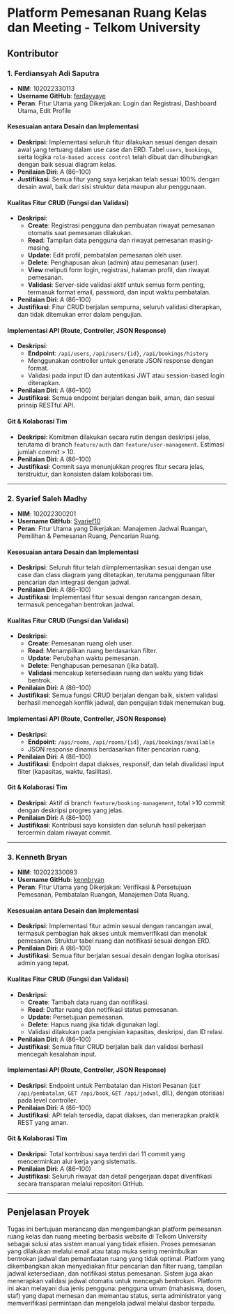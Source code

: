 # Platform Pemesanan Ruang Kelas dan Meeting - Telkom University

## Kontributor

### 1. Ferdiansyah Adi Saputra
- **NIM**: 102022330113
- **Username GitHub**: [ferdayyaye](https://github.com/ferdayyaye)
- **Peran**: Fitur Utama yang Dikerjakan: Login dan Registrasi, Dashboard Utama, Edit Profile 

#### Kesesuaian antara Desain dan Implementasi
- **Deskripsi**: Implementasi seluruh fitur dilakukan sesuai dengan desain awal yang tertuang dalam use case dan ERD. Tabel `users`, `bookings`, serta logika `role-based access control` telah dibuat dan dihubungkan dengan baik sesuai diagram kelas.
- **Penilaian Diri**: A (86–100)
- **Justifikasi**: Semua fitur yang saya kerjakan telah sesuai 100% dengan desain awal, baik dari sisi struktur data maupun alur penggunaan.

#### Kualitas Fitur CRUD (Fungsi dan Validasi)
- **Deskripsi**:
  - **Create**: Registrasi pengguna dan pembuatan riwayat pemesanan otomatis saat pemesanan dilakukan.
  - **Read**: Tampilan data pengguna dan riwayat pemesanan masing-masing.
  - **Update**: Edit profil, pembatalan pemesanan oleh user.
  - **Delete**: Penghapusan akun (admin) atau pemesanan (user).
  - **View** meliputi form login, registrasi, halaman profil, dan riwayat pemesanan.
  - **Validasi**: Server-side validasi aktif untuk semua form penting, termasuk format email, password, dan input waktu pembatalan.
- **Penilaian Diri**: A (86–100)
- **Justifikasi**: Fitur CRUD berjalan sempurna, seluruh validasi diterapkan, dan tidak ditemukan error dalam pengujian.

#### Implementasi API (Route, Controller, JSON Response)
- **Deskripsi**:
  - **Endpoint**: `/api/users`, `/api/users/{id}`, `/api/bookings/history`
  - Menggunakan controller untuk generate JSON response dengan format.
  - Validasi pada input ID dan autentikasi JWT atau session-based login diterapkan.
- **Penilaian Diri**: A (86–100)
- **Justifikasi**: Semua endpoint berjalan dengan baik, aman, dan sesuai prinsip RESTful API.

#### Git & Kolaborasi Tim
- **Deskripsi**: Komitmen dilakukan secara rutin dengan deskripsi jelas, terutama di branch `feature/auth` dan `feature/user-management`. Estimasi jumlah commit > 10.
- **Penilaian Diri**: A (86–100)
- **Justifikasi**: Commit saya menunjukkan progres fitur secara jelas, terstruktur, dan konsisten dalam kolaborasi tim.

---

### 2. Syarief Saleh Madhy
- **NIM**: 102022300201
- **Username GitHub**: [Syarief10](https://github.com/Syarief10)
- **Peran**: Fitur Utama yang Dikerjakan: Manajemen Jadwal Ruangan, Pemilihan & Pemesanan Ruang, Pencarian Ruang.

#### Kesesuaian antara Desain dan Implementasi
- **Deskripsi**: Seluruh fitur telah diimplementasikan sesuai dengan use case dan class diagram yang ditetapkan, terutama penggunaan filter pencarian dan integrasi dengan jadwal.
- **Penilaian Diri**: A (86–100)
- **Justifikasi**: Implementasi fitur sesuai dengan rancangan desain, termasuk pencegahan bentrokan jadwal.

#### Kualitas Fitur CRUD (Fungsi dan Validasi)
- **Deskripsi**:
  - **Create**: Pemesanan ruang oleh user.
  - **Read**: Menampilkan ruang berdasarkan filter.
  - **Update**: Perubahan waktu pemesanan.
  - **Delete**: Penghapusan pemesanan (jika batal).
  - **Validasi** mencakup ketersediaan ruang dan waktu yang tidak bentrok.
- **Penilaian Diri**: A (86–100)
- **Justifikasi**: Semua fungsi CRUD berjalan dengan baik, sistem validasi berhasil mencegah konflik jadwal, dan pengujian tidak menemukan bug.

#### Implementasi API (Route, Controller, JSON Response)
- **Deskripsi**:
  - **Endpoint**: `/api/rooms`, `/api/rooms/{id}`, `/api/bookings/available`
  - JSON response dinamis berdasarkan filter pencarian ruang.
- **Penilaian Diri**: A (86–100)
- **Justifikasi**: Endpoint dapat diakses, responsif, dan telah divalidasi input filter (kapasitas, waktu, fasilitas).

#### Git & Kolaborasi Tim
- **Deskripsi**: Aktif di branch `feature/booking-management`, total >10 commit dengan deskripsi progres yang jelas.
- **Penilaian Diri**: A (86–100)
- **Justifikasi**: Kontribusi saya konsisten dan seluruh hasil pekerjaan tercermin dalam riwayat commit.

---

### 3. Kenneth Bryan
- **NIM**: 102022330093
- **Username GitHub**: [kennbryan](https://github.com/kennbryan)
- **Peran**: Fitur Utama yang Dikerjakan: Verifikasi & Persetujuan Pemesanan, Pembatalan Ruangan, Manajemen Data Ruang.

#### Kesesuaian antara Desain dan Implementasi
- **Deskripsi**: Implementasi fitur admin sesuai dengan rancangan awal, termasuk pembagian hak akses untuk memverifikasi dan menolak pemesanan. Struktur tabel ruang dan notifikasi sesuai dengan ERD.
- **Penilaian Diri**: A (86–100)
- **Justifikasi**: Semua fitur berjalan sesuai desain dengan logika otorisasi admin yang tepat.

#### Kualitas Fitur CRUD (Fungsi dan Validasi)
- **Deskripsi**:
  - **Create**: Tambah data ruang dan notifikasi.
  - **Read**: Daftar ruang dan notifikasi status pemesanan.
  - **Update**: Persetujuan pemesanan.
  - **Delete**: Hapus ruang jika tidak digunakan lagi.
  - Validasi dilakukan pada pengisian kapasitas, deskripsi, dan ID relasi.
- **Penilaian Diri**: A (86–100)
- **Justifikasi**: Semua fitur CRUD berjalan baik dan validasi berhasil mencegah kesalahan input.

#### Implementasi API (Route, Controller, JSON Response)
- **Deskripsi**: Endpoint untuk Pembatalan dan Histori Pesanan (`GET /api/pembatalan`, `GET /api/book`, `GET /api/jadwal`, dll.), dengan otorisasi pada level controller.
- **Penilaian Diri**: A (86–100)
- **Justifikasi**: API telah tersedia, dapat diakses, dan menerapkan praktik REST yang aman.

#### Git & Kolaborasi Tim
- **Deskripsi**: Total kontribusi saya terdiri dari 11 commit yang mencerminkan alur kerja yang sistematis.
- **Penilaian Diri**: A (86–100)
- **Justifikasi**: Seluruh riwayat dan detail pengerjaan dapat diverifikasi secara transparan melalui repositori GitHub.

---

## Penjelasan Proyek
Tugas ini bertujuan merancang dan mengembangkan platform pemesanan ruang kelas dan ruang meeting berbasis website di Telkom University sebagai solusi atas sistem manual yang tidak efisien. Proses pemesanan yang dilakukan melalui email atau tatap muka sering menimbulkan bentrokan jadwal dan pemanfaatan ruang yang tidak optimal. Platform yang dikembangkan akan menyediakan fitur pencarian dan filter ruang, tampilan jadwal ketersediaan, dan notifikasi status pemesanan. Sistem juga akan menerapkan validasi jadwal otomatis untuk mencegah bentrokan. Platform ini akan melayani dua jenis pengguna: pengguna umum (mahasiswa, dosen, staf) yang dapat memesan dan memantau status, serta administrator yang memverifikasi permintaan dan mengelola jadwal melalui dasbor terpadu.
